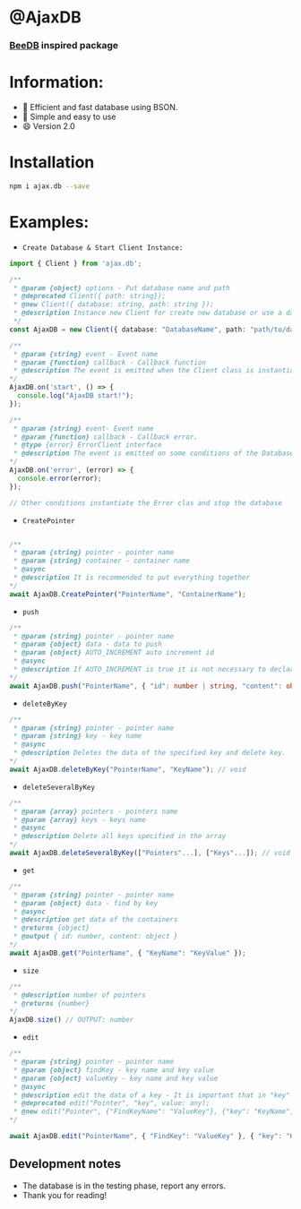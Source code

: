 # @AjaxDB
### [BeeDB](https://github.com/theMarzon/BeeDB) inspired package
# Information:
- :wrench: Efficient and fast database using BSON.
- :butterfly: Simple and easy to use
- :smile: Version 2.0

# Installation
```sh
npm i ajax.db --save
```

# Examples:
- `Create Database & Start Client Instance:`
```ts
import { Client } from 'ajax.db';

/**
 * @param {object} options - Put database name and path
 * @deprecated Client({ path: string});
 * @new Client({ database: string, path: string });
 * @description Instance new Client for create new database or use a database.
 */
const AjaxDB = new Client({ database: "DatabaseName", path: "path/to/databases" });

/** 
 * @param {string} event - Event name
 * @param {function} callback - Callback function
 * @description The event is emitted when the Client class is instantiated.
*/
AjaxDB.on('start', () => {
  console.log("AjaxDB start!");
});

/** 
 * @param {string} event- Event name
 * @param {function} callback - Callback error.
 * @type {error} ErrorClient interface
 * @description The event is emitted on some conditions of the Database class.
*/
AjaxDB.on('error', (error) => {
  console.error(error);  
});

// Other conditions instantiate the Error clas and stop the database
```
- `CreatePointer`
```ts

/** 
 * @param {string} pointer - pointer name
 * @param {string} container - container name
 * @async
 * @description It is recommended to put everything together
*/
await AjaxDB.CreatePointer("PointerName", "ContainerName");
```
- `push`
```ts
/** 
 * @param {string} pointer - pointer name
 * @param {object} data - data to push
 * @param {object} AUTO_INCREMENT auto increment id
 * @async
 * @description If AUTO_INCREMENT is true it is not necessary to declare the id, content is required 
*/
await AjaxDB.push("PointerName", { "id": number | string, "content": object }, AUTO_INCREMENT: boolean); 
```
- `deleteByKey`
```ts
/** 
 * @param {string} pointer - pointer name
 * @param {string} key - key name
 * @async
 * @description Deletes the data of the specified key and delete key.
*/
await AjaxDB.deleteByKey("PointerName", "KeyName"); // void
```
- `deleteSeveralByKey`
```ts
/** 
 * @param {array} pointers - pointers name
 * @param {array} keys - keys name
 * @async
 * @description Delete all keys specified in the array
*/
await AjaxDB.deleteSeveralByKey(["Pointers"...], ["Keys"...]); // void
```
- `get`
```ts
/**
 * @param {string} pointer - pointer name
 * @param {object} data - find by key
 * @async
 * @description get data of the containers
 * @returns {object}
 * @output { id: number, content: object }
*/
await AjaxDB.get("PointerName", { "KeyName": "KeyValue" });
```
- `size`
```ts
/** 
 * @description number of pointers
 * @returns {number}
*/
AjaxDB.size() // OUTPUT: number
```
- `edit`
```ts
/** 
 * @param {string} pointer - pointer name
 * @param {object} findKey - key name and key value
 * @param {object} valueKey - key name and key value
 * @async
 * @description edit the data of a key - It is important that in "key" it is declared like this, do not put the name of the key that you want to edit, just leave "key"
 * @deprecated edit("Pointer", "key", value: any);
 * @new edit("Pointer", {"FindKeyName": "ValueKey"}, {"key": "KeyName", "value": "ValueForKey"});
*/

await AjaxDB.edit("PointerName", { "FindKey": "ValueKey" }, { "key": "KeyName", "value": "ValueForKey" }); // void
```

## Development notes
- The database is in the testing phase, report any errors.
- Thank you for reading!
